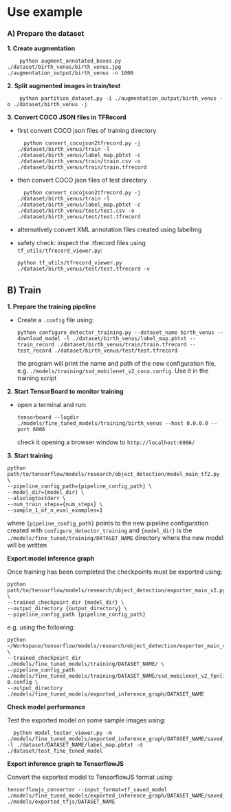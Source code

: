 # Use example

### A) Prepare the dataset

**1. Create augmentation**

        python augment_annotated_boxes.py ./dataset/birth_venus/birth_venus.jpg ./augmentation_output/birth_venus -n 1000

**2. Split augmented images in train/test**

        python partition_dataset.py -i ./augmentation_output/birth_venus -o ./dataset/birth_venus -j

**3. Convert COCO JSON files in TFRecord**

* first convert COCO json files of training directory

        python convert_cocojson2tfrecord.py -j ./dataset/birth_venus/train -l ./dataset/birth_venus/label_map.pbtxt -c ./dataset/birth_venus/train/train.csv -o ./dataset/birth_venus/train/train.tfrecord

* then convert COCO json files of test directory

        python convert_cocojson2tfrecord.py -j ./dataset/birth_venus/train -l ./dataset/birth_venus/label_map.pbtxt -c ./dataset/birth_venus/test/test.csv -o ./dataset/birth_venus/test/test.tfrecord

* alternatively convert XML annotation files created using labelImg

* safety check: inspect the .tfrecord files using `tf_utils/tfrecord_viewer.py`:

      python tf_utils/tfrecord_viewer.py ./dataset/birth_venus/test/test.tfrecord -v

## B) Train

**1. Prepare the training pipeline**

* Create a `.config` file using:

      python configure_detector_training.py --dataset_name birth_venus --download_model -l ./dataset/birth_venus/label_map.pbtxt --train_record ./dataset/birth_venus/train/train.tfrecord --test_record ./dataset/birth_venus/test/test.tfrecord

  the program will print the name and path of the new configuration file, e.g. `./models/training/ssd_mobilenet_v2_coco.config`. Use it in the training script

**2. Start TensorBoard to monitor training**

* open a terminal and run:

      tensorboard --logdir ./models/fine_tuned_models/training/birth_venus --host 0.0.0.0 --port 6006

  check it opening a browser window to `http://localhost:6006/`

**3. Start training**

    python path/to/tensorflow/models/research/object_detection/model_main_tf2.py \
    --pipeline_config_path={pipeline_config_path} \
    --model_dir={model_dir} \
    --alsologtostderr \
    --num_train_steps={num_steps} \
    --sample_1_of_n_eval_examples=1


where `{pipeline_config_path}` points to the new pipeline configuration created with `configure_detector_training` and `{model_dir}` is the `./models/fine_tuned/training/DATASET_NAME` directory where the new model will be written

**Export model inference graph**

Once training has been completed the checkpoints must be exported using:

    python path/to/tensorflow/models/research/object_detection/exporter_main_v2.py \
    --trained_checkpoint_dir {model_dir} \
    --output_directory {output_directory} \
    --pipeline_config_path {pipeline_config_path}

e.g. using the following:

    python ~/Workspace/tensorflow/models/research/object_detection/exporter_main_v2.py \
    --trained_checkpoint_dir ./models/fine_tuned_models/training/DATASET_NAME/ \
    --pipeline_config_path ./models/fine_tuned_models/training/DATASET_NAME/ssd_mobilenet_v2_fpnlite_320x320_coco17_tpu-8.config \
    --output_directory ./models/fine_tuned_models/exported_inference_graph/DATASET_NAME

**Check model performance**

Test the exported model on some sample images using:

      python model_tester_viewer.py -m ./models/fine_tuned_models/exported_inference_graph/DATASET_NAME/saved_model -l ./dataset/DATASET_NAME/label_map.pbtxt -d ./dataset/test_fine_tuned_model

**Export inference graph to TensorflowJS**

Convert the exported model to TensorflowJS format using:

    tensorflowjs_converter --input_format=tf_saved_model ./models/fine_tuned_models/exported_inference_graph/DATASET_NAME/saved_model ./models/exported_tfjs/DATASET_NAME
